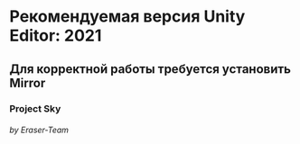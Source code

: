 # Рекомендуемая версия Unity Editor: 2021
## Для корректной работы требуется установить Mirror
### Project Sky
###### by Eraser-Team
